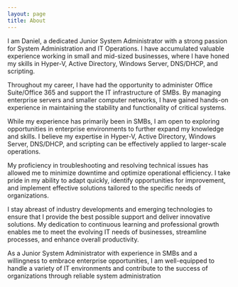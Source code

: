 ```yaml
---
layout: page
title: About
---
```

<p>I am Daniel, a dedicated Junior System Administrator with a strong passion for System Administration and IT Operations. I have accumulated valuable experience working in small and mid-sized businesses, where I have honed my skills in Hyper-V, Active Directory, Windows Server, DNS/DHCP, and scripting.

Throughout my career, I have had the opportunity to administer Office Suite/Office 365 and support the IT infrastructure of SMBs. By managing enterprise servers and smaller computer networks, I have gained hands-on experience in maintaining the stability and functionality of critical systems.

While my experience has primarily been in SMBs, I am open to exploring opportunities in enterprise environments to further expand my knowledge and skills. I believe my expertise in Hyper-V, Active Directory, Windows Server, DNS/DHCP, and scripting can be effectively applied to larger-scale operations.

My proficiency in troubleshooting and resolving technical issues has allowed me to minimize downtime and optimize operational efficiency. I take pride in my ability to adapt quickly, identify opportunities for improvement, and implement effective solutions tailored to the specific needs of organizations.

I stay abreast of industry developments and emerging technologies to ensure that I provide the best possible support and deliver innovative solutions. My dedication to continuous learning and professional growth enables me to meet the evolving IT needs of businesses, streamline processes, and enhance overall productivity.

As a Junior System Administrator with experience in SMBs and a willingness to embrace enterprise opportunities, I am well-equipped to handle a variety of IT environments and contribute to the success of organizations through reliable system administration</p>
